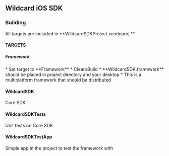 <h2>Wildcard iOS SDK</h2>

<h3>Building</h3>

All targets are included in **WildcardSDKProject.xcodeproj
**

<h4>TARGETS</h4>
<h5>Framework</h5>
* Set target to **Framework**
* Clean/Build
* **WildcardSDK.framework** should be placed in project directory and your desktop
* This is a multiplatform framework that should be distributed

<h4>WildcardSDK</h4>

Core SDK

<h4>WildcardSDKTests</h4>

Unit tests on Core SDK

<h4>WildcardSDKTestApp</h4>

Simple app in the project to test the framework with



